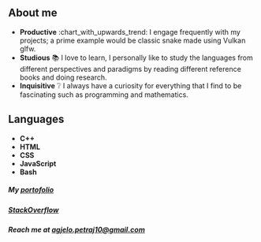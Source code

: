 ## About me
<ul>
  <li><strong>Productive</strong> :chart_with_upwards_trend: I engage frequently with my projects; a prime example would be classic snake made using Vulkan glfw.</li>
  <li><strong>Studious</strong> 📚 I love to learn, I personally like to study the languages from different perspectives and paradigms by reading different reference books and doing research. </li>
  <li><strong>Inquisitive</strong> ❔ I always have a curiosity for everything that I find to be fascinating such as programming and mathematics.</li>
 </ul>
 
 
 ## Languages
 <ul>
  <li><strong>C++</strong></li>
  <li><strong>HTML</strong></li>
  <li><strong>CSS</strong></li>
  <li><strong>JavaScript</strong></li>
  <li><strong>Bash</strong></li>
 </ul>
  
  ##### My <a href="https://apetrai.gtihub.io"> portofolio </a>
  ##### <a href="https://apetrai.gtihub.io"> StackOverflow </a>
  ##### Reach me at agjelo.petraj10@gmail.com
